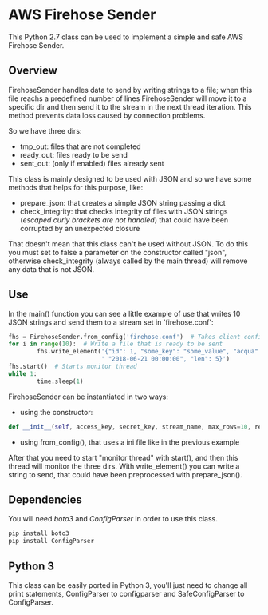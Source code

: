 # AWS Firehose Sender

This Python 2.7 class can be used to implement a simple and safe AWS Firehose Sender.

## Overview

FirehoseSender handles data to send by writing strings to a file; when this file reachs a predefined number of lines FirehoseSender will move it to a specific dir and then send it to the stream in the next thread iteration. This method prevents data loss caused by connection problems.

So we have three dirs:

* tmp\_out: files that are not completed
* ready\_out: files ready to be send
* sent\_out: (only if enabled) files already sent

This class is mainly designed to be used with JSON and so we have some methods that helps for this purpose, like:

* prepare\_json: that creates a simple JSON string passing a dict 
* check\_integrity: that checks integrity of files with JSON strings (_escaped curly brackets are not handled_) that could have been corrupted by an unexpected closure 

That doesn't mean that this class can't be used without JSON. To do this you must set to false a parameter on the constructor called "json", otherwise check\_integrity (always called by the main thread) will remove any data that is not JSON.

## Use

In the main() function you can see a little example of use that writes 10 JSON strings and send them to a stream set in 'firehose.conf':

```python
fhs = FirehoseSender.from_config('firehose.conf')  # Takes client configuration from file
for i in range(10):  # Write a file that is ready to be sent
        fhs.write_element('{"id": 1, "some_key": "some_value", "acqua": "water", "datetime":'
                          ' "2018-06-21 00:00:00", "len": 5}')
fhs.start()  # Starts monitor thread
while 1:
        time.sleep(1)
```

FirehoseSender can be instantiated in two ways:

* using the constructor: 
```python
def __init__(self, access_key, secret_key, stream_name, max_rows=10, remove_sent=False, json=True)
```
* using from\_config(), that uses a ini file like in the previous example

After that you need to start "monitor thread" with start(), and then this thread will monitor the three dirs.
With write\_element() you can write a string to send, that could have been preprocessed with prepare\_json().

## Dependencies

You will need *boto3* and *ConfigParser* in order to use this class.

```sh
pip install boto3
pip install ConfigParser
```

## Python 3

This class can be easily ported in Python 3, you'll just need to change all print statements, ConfigParser to configparser and SafeConfigParser to ConfigParser.


